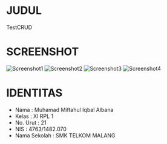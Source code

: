 # JUDUL
  TestCRUD

# SCREENSHOT
![Screenshot1](https://s23.postimg.org/q8k6cjtav/Screenshot_41.png)
![Screenshot2](https://s23.postimg.org/oi15b2brr/Screenshot_42.png)
![Screenshot3](https://s23.postimg.org/sfof0gyl3/Screenshot_43.png)
![Screenshot4](https://s23.postimg.org/stpr02ion/Screenshot_44.png)

# IDENTITAS
- Nama         : Muhamad Miftahul Iqbal Albana
- Kelas        : XI RPL 1
- No. Urut     : 21
- NIS          : 4763/1482.070
- Nama Sekolah : SMK TELKOM MALANG
